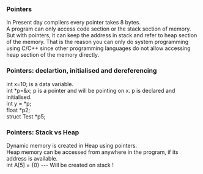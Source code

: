 
### Pointers
In Present day compilers every pointer takes 8 bytes.   
A program can only access code section or the stack section of memory. But with pointers, it can keep the address in stack and refer to heap section of the memory. That is the reason you can only do system programming using C/C++ since other programming languages do not allow accessing heap section of the memory directly.

### Pointers: declartion, initialised and dereferencing
int x=10; is a data variable.   
int *p=&x; p is a pointer and will be pointing on x. p is declared and initialised.   
int y = *p;    
float *p2;    
struct Test *p5;   

### Pointers: Stack vs Heap
Dynamic memory is created in Heap using pointers.   
Heap memory can be accessed from anywhere in the program, if its address is available.   
int A[5] = {0} --- Will be created on stack !   
